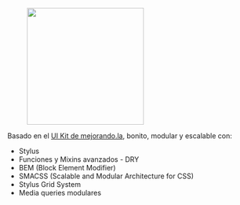 <figure>
  <img src="https://static.mejorando.la/landing//static/proyectos/images/kit-ui/logo_kit.png" width="238">
</figure>

<p>Basado en el <a href="https://mejorando.la/kit-ui">UI Kit de mejorando.la</a>, bonito, modular y escalable con:</p>

<ul>
  <li>Stylus</li>
  <li>Funciones y Mixins avanzados - DRY</li>
  <li>BEM (Block Element Modifier)</li>
  <li>SMACSS (Scalable and Modular Architecture for CSS)</li>
  <li>Stylus Grid System</li>
  <li>Media queries modulares</li>
<ul>









